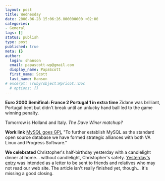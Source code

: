 ```yaml
---
layout: post
title: Wednesday
date: 2000-06-28 15:06:26.000000000 +02:00
categories:
- General
tags: []
status: publish
type: post
published: true
meta: {}
author:
  login: shanson
  email: papascott-wp@gmail.com
  display_name: PapaScott
  first_name: Scott
  last_name: Hanson
# excerpt: !ruby/object:Hpricot::Doc
  # options: {}
---
```

<p><b>Euro 2000 Semifinal: France 2 Portugal 1 in extra time</b> Zidane was brilliant, Portugal bent but didn't break until an unlucky hand ball led to the game winning penalty.</p>
<p>Tomorrow is Holland and Italy. <i>The Dave Winer matchup?</i></p>
<p><b>Work link</b> <a href="http://www.mysql.com/news/article-23.html">MySQL goes GPL</a> "To further establish MySQL as the standard open source database we have formed strategic alliances with both VA Linux and Progress Software."</p>
<p><b>We celebrated</b> Christopher's half-birthday yesterday with a candlelight dinner at home... without candlelight, Christopher's safety. <a href="http://shanson.editthispage.com/2000/06/27">Yesterday's entry</a> was intended as a letter to be sent to friends and relatives who may not read our web site. The article isn't really finished yet, though... it's missing a good closing.</p>
